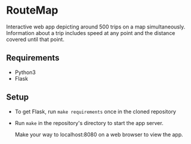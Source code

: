 # RouteMap

Interactive web app depicting around 500 trips on a map simultaneously. 
Information about a trip includes speed at any point and the distance covered until that point. 

## Requirements

* Python3
* Flask

## Setup

* To get Flask, run `make requirements` once in the cloned repository
* Run `make` in the repository's directory to start the app server. 

   Make your way to localhost:8080 on a web browser to view the app.
